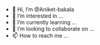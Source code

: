 - 👋 Hi, I’m @Aniket-bakala
- 👀 I’m interested in ...
- 🌱 I’m currently learning ...
- 💞️ I’m looking to collaborate on ...
- 📫 How to reach me ...

<!---
Aniket-bakala/Aniket-bakala is a ✨ special ✨ repository because its `README.md` (this file) appears on your GitHub profile.
You can click the Preview link to take a look at your changes.
--->
